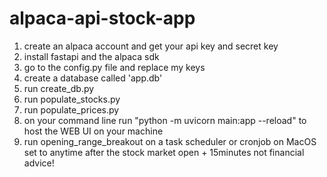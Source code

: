 # alpaca-api-stock-app

1. create an alpaca account and get your api key and secret key
2. install fastapi and the alpaca sdk
3. go to the config.py file and replace my keys
4. create a database called 'app.db'
5. run create_db.py
6. run populate_stocks.py
7. run populate_prices.py
8. on your command line run "python -m uvicorn main:app --reload" to host the WEB UI on your machine
9. run opening_range_breakout on a task scheduler or cronjob on MacOS set to anytime after the stock market open + 15minutes
not financial advice! 
